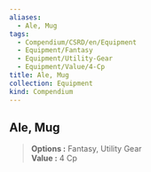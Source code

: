 ```yaml
---
aliases:
  - Ale, Mug
tags:
  - Compendium/CSRD/en/Equipment
  - Equipment/Fantasy
  - Equipment/Utility-Gear
  - Equipment/Value/4-Cp
title: Ale, Mug
collection: Equipment
kind: Compendium
---
```

## Ale, Mug  
  
>  
> **Options :** Fantasy, Utility Gear  
> **Value :** 4 Cp